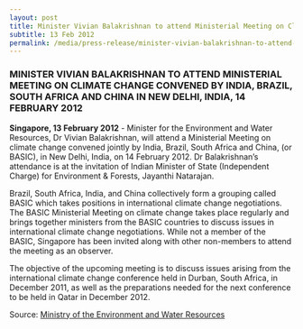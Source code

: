 ```yaml
---
layout: post
title: Minister Vivian Balakrishnan to attend Ministerial Meeting on Climate Change convened by India, Brazil, South Africa and China in New Delhi, India, 14 February 2012
subtitle: 13 Feb 2012
permalink: /media/press-release/minister-vivian-balakrishnan-to-attend-ministerial-meeting-on-climate-change-convened-by-india-brazil-south-africa-and-china-in-new-delhi-india-14-february-2012
---
```


### MINISTER VIVIAN BALAKRISHNAN TO ATTEND MINISTERIAL MEETING ON CLIMATE CHANGE CONVENED BY INDIA, BRAZIL, SOUTH AFRICA AND CHINA IN NEW DELHI, INDIA, 14 FEBRUARY 2012

**Singapore, 13 February 2012** - Minister for the Environment and Water Resources, Dr Vivian Balakrishnan, will attend a Ministerial Meeting on climate change convened jointly by India, Brazil, South Africa and China, (or BASIC), in New Delhi, India, on 14 February 2012. Dr Balakrishnan’s attendance is at the invitation of Indian Minister of State (Independent Charge) for Environment & Forests, Jayanthi Natarajan.

Brazil, South Africa, India, and China collectively form a grouping called BASIC which takes positions in international climate change negotiations. The BASIC Ministerial Meeting on climate change takes place regularly and brings together ministers from the BASIC countries to discuss issues in international climate change negotiations. While not a member of the BASIC, Singapore has been invited along with other non-members to attend the meeting as an observer.

The objective of the upcoming meeting is to discuss issues arising from the international climate change conference held in Durban, South Africa, in December 2011, as well as the preparations needed for the next conference to be held in Qatar in December 2012.

Source: [<a href="https://www.mewr.gov.sg/news/minister-vivian-balakrishnan-to-attend-ministerial-meeting-on-climate-change-convened-by-india--brazil--south-africa-and-china-in-new-delhi--india--14-february-2012" target="_blank">Ministry of the Environment and Water Resources</a>](https://www.mewr.gov.sg/news/minister-vivian-balakrishnan-to-attend-ministerial-meeting-on-climate-change-convened-by-india--brazil--south-africa-and-china-in-new-delhi--india--14-february-2012)